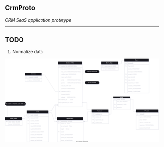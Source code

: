 ## CrmProto

_CRM SaaS application prototype_

---

## TODO

1. Normalize data

[![Contact data schema](./crm.drawio.svg)](https://viewer.diagrams.net/?tags=%7B%7D&highlight=0000ff&edit=_blank&layers=1&nav=1&title=crm.drawio#R7Z1rc%2BI41sc%2FDVW7L5LyBWN4mZBkp3dz6aeT7E6%2FSjlYIZ42Nm1MCPPpH8m2fJNsZLAFsTQ1NROMkUH6Sz%2Fp6OicgT5dfP4rsJbvd74N3IGm2J8D%2FWqgwX%2BUEfwfurKNr6jaeBJfmQeOnVzLLjw6f4PkopJcXTs2WBVuDH3fDZ1l8eLM9zwwCwvXrCDwN8Xb3ny3%2BNSlNQfEhceZ5ZJX%2F%2BfY4Xt8dWwo2fU%2FgDN%2Fx09WleSdV2v2ax74ay95nud7IH5nYeFikltX75btbwrPA5%2Fhje%2BFyZf%2FDoKF5QEvhO%2FcWcEvEAyM6%2FcwRHVwMdBu4L9v6O7zue%2FPXWAtndX5zF%2FAy7MVvOXmzVo4LmqBXEGXSUHwcfr1QJ8Gvh%2FGfy0%2Bp8BFzYgbKP6aNxXvpjUUoHIZPrAx%2FOX06f791vYu7O3HSpuD%2B7OklA%2FLXSc1P4W%2FyJqhn%2FwP9f7mn0lVhVvcMrDWlujP0HpFly5XoRWEiYB0BV6YoQIcD%2F5G%2FUqNXruutVw50e3xlXfHtW%2Btrb8OcUH41eWb8wnsH7F%2B0L1QSrewMPQSFY7q%2BzH5Muhty3XmHvx7BisBPfEyACv4XW6tVZjc8R4u3ORPssbwzwdBCD5zl5Ia%2FBfwFyAMtvCW5F1jnIhnm3a1%2BPUmU6k2Sq695xQ6xB%2B0EnHN07LTx%2F2APcnyoJKy52lK8XmGrhHPm1Aep5eeZrmwejwrBJeoa6zyQoF%2F5H5pdimSTwMpaYSU6rXzA%2FW9y3c%2FcP5GinGTFs7rKXq9cRYu7Dx%2FAMsuXbr0o%2FEt0oXjulPf9ZHooi5f1h26yQ785ZMVzEGYXFj6TtLZjUv4L6yzqXJuDAz4XafwtZq9hv%2Bi24MQdo9VGEB9ozIAlNkGIKldhv4yKdQFb7j8IGkQ9PerH4ZwbKhSYm3v3C3PbbHZd6mxLI%2B8GAu6aCoCnRDB9%2F9UygD%2B%2FtCx3Ez20eCBeGJljUZpWWpdp%2FVbrvjykOHD6nxzo4H%2F3bFtAIePy827E4LHpTVDN20gU3cNHLU9YHdz5dpHb9g8lLGiYWkcxoIhIYNZjJUX%2BDFtZC1QBXuvq2VUuSMX9aDV0vIKOhn9Xvth0oBnm%2BQHQe4qng9x6sYfTe6Bf82T%2FxcKf37%2BBktS7h%2Be0H%2Bfb2%2Fx0%2BDPih%2BIP3dUjWKMxfeiqpg53vw2%2FuSoJGLjRET8WT3mtCvqU1G1IQnHRDilQ8KNjk24EbsI%2BIwdwHZwed3izWBuq77jzSQ08OYEq%2FDFsxaAxJvy34sf0z8ufvxjqPyzxKLThs4pSEk4yIwlZI4OmcmxITMRFjJj5rbqO2SwKTYnAteSkOlCSn2GjH3%2F7L0B9ez%2B8i%2Fl%2F34Ft7Ob0a%2BzyUhChTdUVFZTcRtUobe62UOK1OpbLIzQq4KcUC5gZbsgAUkRHAKw4lDBCAeLsYQFf1gYx4bFWBhYjCUs0qogYYEo8bJav705n%2FCN6%2FvnO3Ep0UApfaYEfYgjXUkkNrhjY8wRG%2FSvrLHL4OtypL4HCMURelWQfiBgYTkuxW7V5iW8lDGkDay5JsUjFumlIonFm1ipx%2FHxiNXAraNvxBoyN1fviUX6dSzfI9%2Fx7oiFcaUaEleNBdlnXFEXnyND0ok7nYbHNsONqo2vXxdGtfoWC0b0qiAdzGz4wBf%2F7eXVCeCXJdlyBd8XghuHakc8bshVDX9umEfnhi4MNzTm1uk9N0iLxjLw38Bq5fjeLnuZsOxg149w7DCHkh282aErx2aHSVrEbo59ipMbTkwhbWL0qiBtYg46Zg97y4pCk%2BSsJeqH6L9X4iKlgYb6jBT6%2BVLSrV0yhjtjjh4oQGvgLvJ1CVPfA4QiDL0qNEIF37yZHx1wqQ8KEDXF2SpuCxQUYBmAQUVEgIGmTwZZoIHS0f%2B7h%2Fvrn0Kw6lA1iscq0o1Fsoo7q45%2B5F9r4CjSN1bpzM3Ve1aRq%2BINeF054f4%2BAqkDgCKIAe5QjfWZQNSVpKqQMySJIO4I4hkQoEIH5FTk5j9qDzG0oxsIxaGKuiCnI5ZtB2C1okZXa9XDOrbxCUCqg2XYZ1TRQz9KUh2fVEOeQQboMqCBqo%2FOCPWdQChO0auCxJQfzC3P%2BdsKHd%2Bjs0oYvhyqnj7jxf9L%2FbiYPgbqeP7zbjWdeZtLIw2HJGlSRRNCNayAqaYJzygE9FbvyxJnR%2BPUSL7X5KD%2F7mObV7tDQJsy6DMC6HikxcaM9%2FQs9O0C8BZdxVuAxVQdwDvfOL%2BcJezR1jmcicBL6DX83%2FW5ijwnyzuH%2BDLeNLSqgoxDxni2FdiEandIIkpTAuzklRXMEk4ZeQ2mmS2QdJyZ5V4kb8RRnKLHB%2F6vNE1KVNQ69FdxWWqmX%2FhqiLpCAMCN79rxFTW5cud%2FZBc8sLm25wAHHB%2BYuX1VkL6RVRiq4vR9L3TC7Q%2FgRrO8a8rdEIbpiwjPFyhhTEVxcf4W6meBZ%2B%2F5yRWYL6JsLLkPol6Wu2W2Dj6AXbyjWIa%2FDmbgOwgcKGsQPCZ1nP9AscQwmirs%2BIB5RZ0tNj7FPcYO6JjklFEijTHEZ13IENMU5ERXpaOCZtLxPdVCegW3MVS0krVn0iHobRcP%2FhXtlFAi7bLRDNBavaeFVrZa%2FLS6SViyUgrxZHLXAIjqqVYFQVRtH6DwPWoG%2Fu9o5pqpZ6SPCuoxTK1YRFKB8afaN3HiKSZloEeJEAqiKWSJiAc95A4yWX4OaO4g92AT9UrlYQmpHf31DXmYfA%2F8OTKh5t9U4IzcjS88e7%2FXcER%2Bc9CYMI1to9H3eQ1wyRdhCBbLEN2gPPnwP2kmpWn8As1S8Mcvreg2ZxEPARgx8a%2BrSEkhaSJpchyaaEWYjGjLQo0Ck2ELMKEPEAzeg18NJuDTCf9Ef5%2BrcLiNX%2F%2BEr8%2BUc8UwkwtXn7m7r7C5An61YBt%2FVjFVfAF9WD1XRjq%2BkH04erXNFZV%2Bw%2Fwd5YvNcUdtvDTkR553tRzomneGURS4qZaE2zHvxrS5EfPCxt6c%2B8vF%2Bdz%2FQC%2Bs0MLrEQizG9dB9qSb30jL%2BcDh8X9ncL0294NtoXQMoIfvd3GhSq5A2mpIckpy6iQ4VV716JTgQp2teuhxhRlOO3xVUKk5SCG7dh2hWlopGYzgwANq5%2BAYFgVncAbHhMEzVQR5ZROg%2FOQn%2BVTN1KelGQ2OHn66utQNJl2SloBSvtvhpCTwpGE7EzhDcDYp8DYFXpdK5XT0XZqwGxrbuEvqe1LSt2lw1bdqkiP4LdqartoAEzPttlZeoNHiclF3qRrueqUG0OLzVIXiAWwyTCR5%2BINSjuvXy0dUV4kmnp4NjnDX5N5uug97mI845bx%2BP7Nv7%2BgHQvneVdQFGUHOhd346zrddZIA%2B2Ad1bhgKK3qiqk4LsKS%2BUkP8fJuCza0M7GcYUParMUJEpR1A8maNOdITgmwd4fr5DgSrzgOHB%2F1FYB5GuIXD5BjmQfpFABJO7HLF5BjTWRAjtltPP0HJHkkLrZP8gWk4NRqoEgBqSVzIZ0Ctag5wjljS%2BTgr1k%2FkNhSx6Q5eRa7NEtu8eRWK8Fk%2B8qt6izVElPdYYrmAM4ZU2NxmGQyt0%2F%2FmURanT0%2F5Bkutp%2BPwpEINcMQIxLhwV1NONZqk%2BohV7K2O9bSUrpzZa02mYjC2lTjkrVnaR6aHGtzh2D7SMHLh4fb64t7cQHYRP%2FCAVBXqoMRSQB2BkBqhniuANRx2M%2F%2BAzDVuAQgrAty3y4B4CwOYRi7uXAE1PX98524dGoiTuHopGKPB0knrnRiPonSmSl00pcYibvbJz1OLemkTjSCTrMAwGfaL1bIkUlP3%2B6uH58u7r6LC6YmuhQOTJoh9%2BiOASZaCnq%2BdkNDmD26VOMSTLAuyD269dKWYDqGPa%2BBLsUD00iumI4AJmp%2Be75gGgmzYko1LsEE64JcMdnABRJMRwBTA12KBya841EKCvPymNib66BVApQAsWGSykrwMqbF%2FBtTGrYcyao9vOCkJfIwRXsBWbI%2BcUhAFqoQuptnqCRwBArIkvUDOffQVHIvMQrIkj8pL%2BOytCWn6ilD4%2FCv9fJiKo6LvuQBvtYXt3swhxKXhTdzGkSD69tiV5Wn97K6IE%2FvFQLAZ5jBvv%2BGIrDrfxPtiEcXjRxUHpZoPF57TritB41wC1LD3L0i1WhQSOnRPhU0cjSQ04NDl6Qae6DAmhihVCV0JwQyMKRIS9K0Hxw8Q6hrouYzhHJpXAZ1MpRjblCXS9J25VRjxaZRfn95MRXHRV8MGR8lcwbNlqTNmUM7q893SYpLFjKkTNYN5KJU08mdkUJImTJuviiBTkNNDYlzwL7pqSxTdXK%2FRRKHP3FoJ9Y5E4fcbRGGN2knkLzRdHJXxIX95SWBDmBkTvnSlYVCzgjLoAYKE5BBMhvPKTBIZTW6dgihBjbX3kFI5uLJ6oI0ub6ubdT79oIPvHQHG79610UAALWSoaefAEoz3knecOUN7Rw4V97oFOOKOGa2VPaSOLAuSDtImv1NVGg0EYhw0NBwshIJDa7QoJ3R5rtIwblJ%2Bk%2BIVOOSELAuSMOYDB5yHDA10aV4YMJpJiWYeIJJo53R5gym6mVs38Bksu%2Fp9h9M5CJWBg85Epga6FJAMI0kmI4AJlYP6u7AZFaHM%2BsdmFrzlv76YKIkvpfBQ44Fps7crnsApiFp%2FP2GDj7BgVyGDimFDsHtg4%2FnUDZxOMcOGTbwXBN6ntFkvEi7xBeKHTIkLXQiHdRK%2B4GcemhD0qXMSUZ0eUqrXS2Jd7R7KE8Gt7%2BwbQ6c4wcOGZJuakceQ%2FgtdIdyoZvVBbnQrQgcUr6UJREVOZBIAy2JRxuDgTbAngM8M4B17YTbH8CNEi5dZ%2B%2FE84cYN6pWbCng2RdBEDXu9Y%2B%2FQeA%2F%2BXeWt43fuXFcfF%2BAfifAdIKPCrZ%2FpkXAFz%2FRO%2BeagV9ffeZvvcIMA59O%2BGfu7%2FhjRvIq%2BxB6gT9DigmHJPbXwQzUVCEOuBxiIO6EEKpP1iFNpYVATS8GUTt8gMI3rlHjd8TpnM6NZCKLmVeOdxL%2F%2BORTmfqIgoalgoxyQXHlEAW152BHzsin6xUci0BQP3kSzsQywSaVpKlM1pV1OmR14Cgrp7yt21j0Bj75p2Jj0SknMwSysWT9QM56dZ2c9c6SEf0LuE3zM6Y0EY1w01tdlyFvWjem7EGWoxtT0o0kQc%2FiSIe2TAn1IW9OmyunoRHxOELZw5cc4c%2BRyfE5QroDCMSRBtso%2FecI6Q%2FgF6N1GpFN3rgSGCoNBNNnqPh%2FqR8X08dAHc9%2F3q2mM29zaZwZQ4mQeoQQqmGnSiVCVI0jQ%2BjtTtqqe4OQHS1W0w96TRD67yat3n5gg2DF0Xl5vRaBU22qss%2BYog%2BoI3LBfP0Bko08ubGGFaGmqxNMGspqJbWEFRq1szQTOiXDqpx0HLqzNmLXRk2aCaoSuhMCuW4VaWct7Qdy4aqPyIXrs%2Bf8XgPpo7yfYmqONLWroNORkIyp2r45tDlWKNtqvLFCrmF6s5ZlaDEZVDWrC9J152m7BBzXshwf9RXO85yG7gVkI%2Bm4JNnIn43Mi%2B%2Fu2NjA96h3ZBwzt1fvyYhjSuZ0AJD97MXmGaZCRsTgi0j2DtBnRFJN63hglEBsdeNztCO2LWXjszMiUtsdD4Rfnn%2F77CfFou81%2FuiNTu4e2WA1C5wlOkDIkUrZYdgen4ZtU5nical6fJJc6o5LtHy4XLlE2eDujRFzrwFBERNVlM3yQjJcaV08FqEqBCkcoYzqUKeSUN0RipY%2FlyuhDNKmLDSh4n4gHqEM0qSc5pHqoyVRkpBR%2BMKREPuzSRLyJKFGS%2BLLd61GOq8JTcK4H4hHQooHmr9cShCKAsIq3YsHQpn25BggpGUX5gtC0t9ObBCOBAXhjjhZLOnrJV0YxdRnulQ4L5F7I5I3%2FL0ZNVpiYr7ujCa5O9IT3OxuMJO9wXrEm4q6IE8SykzFnZCrVV32GV1Uhk%2FUSmFIUHW2MNJpiYq5LowmfcHSPhPXSf%2BpRP%2FdJJRkluJOoNSmKoVj0ngsmXQEJvEMv0Fv9%2BoTD%2F1nUix6AZlEnvuSCYpPhklVqhSOSSpDgtsOM0BFbCu%2F9xDJq5QOKsnqpJ4rij7IZ3ZSRvg1PbdTmkgqfZHLCLUjj9R3EDiwhqOQZRmlShmc9kscpbJnjtJ2b250mijKwOUkRB0PSzplTRRlmMWCVNUsldRepii62kn%2FkXq1u6%2F%2BZh%2BRLyzPrpOxkpcwm3zVZvIt9KxkxI6uJRnXWpZzGs47L%2BeN4S%2BnT%2Ffvt7Z3YW8%2FVlBr92e6dlw1j42iCE2cz7epmielgkblgtoT88fqv4%2FqdAHO7OHl%2B5%2F%2FBhdz%2F%2FqMl5YPG7DP4AitmoURWx1qnUi%2BesRuTdF1AzTRk46ncVUrj7SKuueYreqloiblkroes0lXhwcUKLdyPksLQKopg9MPQLpjIrsjAKlaaieDNV2CWsZ5awtfVQbDYbOAHLaYUSvcwvHuMaMOtM5kQJ5b6E%2F00b0abD%2BbSF0DNbeJlEvjsNjEjyzHPKe7Kn0Fv6TWQpK2KaOGQcr3lxVTcTx0Jd2UWra078MZilMs39QauNX756O0T2sJ4KJE%2F92kRTP0YR9%2FWQbODLC5xN493F%2F%2FPHX2nISa%2BpwQg14RDGYXyZquWUNxiOXMGpnGidItBKQNGQK9%2FgDGV1jVnIRyxCMLaeiUZOFOFpXiwsoZLTLcC6VfCIgW0my6DHx7PQtXEiAM%2BhAOIPiReTt7LJh6jpSYofd%2Fr2yI9zDxcoLq8DUhW1Urb362Nurr0obJY68sbuhqZ2FGHXQGf520YYq9V6YLasbUSTOmcHn62tRLjWev0rCD7%2FDsZSmOh4CkoZLHcnIHUGhJ%2BvgCpUGyxv6vJXVBzZQ6aab0rAXjbhjOnWAoMnUCi5jEQ420XJ4Aamg57%2FiipoG7pwCoEdRsqdPMlnTPC%2BlmwSoa4ZCCnckkUo6JFGrWOK5MGTYwi%2FafKcOK5uo7U4akVdRawKeFL473sgr92S8KXb7dP0m2MIhHPLbIoMlHQAkt0RtflFSnTxKAHIIGSB6Sa9JiAtIqY5dMFMqoIPHwIZPPHAEftCxsfPExFBkfgiaaGZK7Z0tru4CV9fIWgN%2F9TDdzff98J9HHoH7h0GcwWGPajRa2oIadSa5WhwgbDgoBZ9TJoDbgDCVwzL5hw%2BL6aCWmUupsuDMCjWoaO8fnbgPOlEKEqWpZnazxZtLz41XBxjoON2OQpqbuJU6PFYYViEIoKWZRhurOYEjoFSFq3EXy3aO2a7QoZ2rEO%2FoRjd1mzk7VXI6eZBh7irkcO2lYLqhjMQ%2FJvbh6Mbce7%2B6A4Iup9EeFwVwx1FrFwlWM%2Fwvg2YcN3qx1NMn5a71Y4t%2BZzElo436JNPDGYuyzbsLnaRol2NhJ9o3RpChpsxzCkbVvmKW%2BMRqz9Q3YNtY2d1uy1q38wkY53l%2FynKyrxSW22vEo6XKuP9Cq4WkLZ9G15oOBcKcxlGGxhZgjVk1qJtQHrfUpWW7qG01Um89h66q4l1TafGgnt7iexDRJF2qxD2OYgpqBTNIMBKLhPITD%2Bdc953%2FUgxpVWhLu2KZJ%2BmZL2LS%2FwbADNpSDGpxh08CJuv8bDqag%2B9UmuV%2BdHNTgZf2Xpz2aKVI4Xk0YeMVqN%2FKpNiM7Z2RpYI%2BpMxqZRq3RqHYHoGkY%2BjqD2mAvm1FtuIfdJqPd4Ya73RxIQYpPqoz3TLmgaqWSxuWSug5Gj6ukc4sqIXT25CIF6%2F75DuGnBlq8a5YJXTHNXVKnbTLsJ%2FGKHAwjVo3vPm3TscbL%2B1b7boCp5R0ws1xS5xrnvMubz07TcFtMHZUka6j7SJbec7RdXcc%2BeDOg1ni8c9u3MvUhP9WXjOv6vjtlqlYqSWttqwy%2BDHw0B85uh9PC9zvfBuiO%2Fwc%3D)
